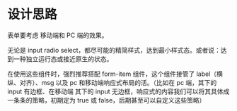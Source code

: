# 设计思路

表单要考虑 移动端和 PC 端的效果。

无论是 input radio select，都尽可能的精简样式，达到最小样式态。或者说：达到一种独立运行态或接近原生的状态。

在使用这些组件时，强烈推荐搭配 form-item 组件，这个组件接管了 label（横纵、对齐）、msg 以及 pc 和移动端响应式布局的活。（比如在 pc 端，其下的 input 有边框、在移动端 其下的 input 无边框，响应式的内容我们可以将其具体成一条条的策略，初期定为 true 或 false，后期甚至可以自定义这些策略）
